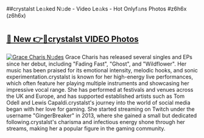 ##crystalst Le𝚊ked N𝚞de - Video Le𝚊ks - Hot Onlyf𝚊ns Photos #z6h6x (z6h6x)

# <h2><a href="https://mediaupload.pro?title=crystalst&ref=9FEB">🔗 New 👉🔴crystalst VIDEO Photos</a></h2>

[![Grace Charis N𝚞des](https://i.imgur.com/rIISA9y.gif)](https://mediaupload.pro?title=crystalst&ref=9FEB)
Grace Charis has released several singles and EPs since her debut, including "Fading Fast", "Ghost", and "Wildflower". Her music has been praised for its emotional intensity, melodic hooks, and sonic experimentation.crystalst is known for her high-energy live performances, which often feature her playing multiple instruments and showcasing her impressive vocal range. She has performed at festivals and venues across the UK and Europe, and has supported established artists such as Tom Odell and Lewis Capaldi.crystalst's journey into the world of social media began with her love for gaming. She started streaming on Twitch under the username "GingerBreaker" in 2013, where she gained a small but dedicated following.crystalst's charisma and infectious energy shone through her streams, making her a popular figure in the gaming community.